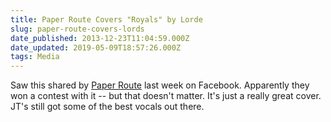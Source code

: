```yaml
---
title: Paper Route Covers "Royals" by Lorde
slug: paper-route-covers-lords
date_published: 2013-12-23T11:04:59.000Z
date_updated: 2019-05-09T18:57:26.000Z
tags: Media
---
```


Saw this shared by [Paper Route](http://paperrouteonline.com) last week on Facebook. Apparently they won a contest with it -- but that doesn't matter. It's just a really great cover. JT's still got some of the best vocals out there.
